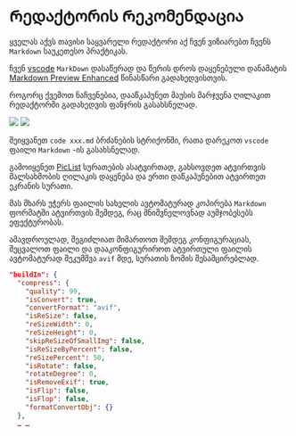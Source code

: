 # Რედაქტორის Რეკომენდაცია

ყველას აქვს თავისი საყვარელი რედაქტორი აქ ჩვენ ვიზიარებთ ჩვენს `Markdown` საუკეთესო პრაქტიკას.

ჩვენ [vscode](https://code.visualstudio.com/) `MarkDown` დასაწერად და წერის დროს დაყენებული დანამატის [Markdown Preview Enhanced](https://marketplace.visualstudio.com/items?itemName=shd101wyy.markdown-preview-enhanced) წინასწარი გადახედვისთვის.

როგორც ქვემოთ ნაჩვენებია, დააწკაპუნეთ მაუსის მარჯვენა ღილაკით რედაქტორში გადახედვის ფანჯრის გასახსნელად.

![](https://p.3ti.site/1720775216.avif)
![](https://p.3ti.site/1720775043.avif)

შეიყვანეთ `code xxx.md` ბრძანების სტრიქონში, რათა დარეკოთ `vscode` ფაილი `Markdown` -ის გასახსნელად.

გამოიყენეთ [PicList](https://github.com/Kuingsmile/PicList) სურათების ასატვირთად, გახსოვდეთ ატვირთვის მალსახმობის ღილაკის დაყენება და ერთი დაწკაპუნებით ატვირთეთ ეკრანის სურათი.

მას მხარს უჭერს ფაილის სახელის ავტომატურად კოპირება `Markdown` ფორმატში ატვირთვის შემდეგ, რაც მნიშვნელოვნად აუმჯობესებს ეფექტურობას.

ამავდროულად, შეგიძლიათ მიმართოთ შემდეგ კონფიგურაციას, შეცვალოთ ფაილი და დააკონფიგურიროთ ატვირთული ფაილის ავტომატურად შეკუმშვა `avif` მდე, სურათის ზომის შესამცირებლად.

```json
"buildIn": {
  "compress": {
    "quality": 99,
    "isConvert": true,
    "convertFormat": "avif",
    "isReSize": false,
    "reSizeWidth": 0,
    "reSizeHeight": 0,
    "skipReSizeOfSmallImg": false,
    "isReSizeByPercent": false,
    "reSizePercent": 50,
    "isRotate": false,
    "rotateDegree": 0,
    "isRemoveExif": true,
    "isFlip": false,
    "isFlop": false,
    "formatConvertObj": {}
  },
  … …
```